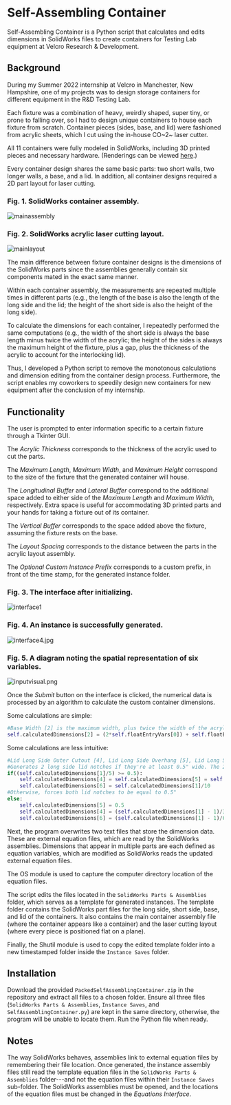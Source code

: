 # Self-Assembling Container
Self-Assembling Container is a Python script that calculates and edits dimensions in SolidWorks files to create containers for Testing Lab equipment at Velcro Research & Development.

## Background
During my Summer 2022 internship at Velcro in Manchester, New Hampshire, one of my projects was to design storage containers for different equipment in the R&D Testing Lab.

Each fixture was a combination of heavy, weirdly shaped, super tiny, or prone to falling over, so I had to design unique containers to house each fixture from scratch. Container pieces (sides, base, and lid) were fashioned from acrylic sheets, which I cut using the in-house CO~2~ laser cutter. 

All 11 containers were fully modeled in SolidWorks, including 3D printed pieces and necessary hardware. (Renderings can be viewed [here](https://lancefeig.github.io/#velcro-summer-2022---solidworks-renderings-for-testing-lab-fixture-containers).)

Every container design shares the same basic parts: two short walls, two longer walls, a base, and a lid. In addition, all container designs required a 2D part layout for laser cutting.

### Fig. 1. SolidWorks container assembly.
![mainassembly](https://github.com/lancefeig/velcro-self-assembling-container/blob/main/img/mainassembly.PNG?raw=true)

### Fig. 2. SolidWorks acrylic laser cutting layout.
![mainlayout](https://github.com/lancefeig/velcro-self-assembling-container/blob/main/img/mainlayout.PNG?raw=true)

The main difference between fixture container designs is the dimensions of the SolidWorks parts since the assemblies generally contain six components mated in the exact same manner.

Within each container assembly, the measurements are repeated multiple times in different parts (e.g., the length of the base is also the length of the long side and the lid; the height of the short side is also the height of the long side).

To calculate the dimensions for each container, I repeatedly performed the same computations (e.g., the width of the short side is always the base length minus twice the width of the acrylic; the height of the sides is always the maximum height of the fixture, plus a gap, plus the thickness of the acrylic to account for the interlocking lid).

Thus, I developed a Python script to remove the monotonous calculations and dimension editing from the container design process. Furthermore, the script enables my coworkers to speedily design new containers for new equipment after the conclusion of my internship.

## Functionality
The user is prompted to enter information specific to a certain fixture through a Tkinter GUI.

The *Acrylic Thickness* corresponds to the thickness of the acrylic used to cut the parts.

The *Maximum Length*, *Maximum Width*, and *Maximum Height* correspond to the size of the fixture that the generated container will house.

The *Longitudinal Buffer* and *Lateral Buffer* correspond to the additional space added to either side of the *Maximum Length* and *Maximum Width*, respectively. Extra space is useful for accommodating 3D printed parts and your hands for taking a fixture out of its container.

The *Vertical Buffer* corresponds to the space added above the fixture, assuming the fixture rests on the base.

The *Layout Spacing* corresponds to the distance between the parts in the acrylic layout assembly.

The *Optional Custom Instance Prefix* corresponds to a custom prefix, in front of the time stamp, for the generated instance folder.

### Fig. 3. The interface after initializing.
![interface1](https://github.com/lancefeig/velcro-self-assembling-container/blob/main/img/interface1.jpg?raw=true)

### Fig. 4. An instance is successfully generated.
![interface4.jpg](https://github.com/lancefeig/velcro-self-assembling-container/blob/main/img/interface4.jpg?raw=true)

### Fig. 5. A diagram noting the spatial representation of six variables.
![inputvisual.png](https://github.com/lancefeig/velcro-self-assembling-container/blob/main/img/inputvisual.png?raw=true) 

Once the *Submit* button on the interface is clicked, the numerical data is processed by an algorithm to calculate the custom container dimensions.

Some calculations are simple:
```Python
#Base Width [2] is the maximum width, plus twice the width of the acrylic, plus twice the lateral buffer
self.calculatedDimensions[2] = (2*self.floatEntryVars[0]) + self.floatEntryVars[2] + (2*self.floatEntryVars[5])
```
Some calculations are less intuitive:
```Python
#Lid Long Side Outer Cutout [4], Lid Long Side Overhang [5], Lid Long Side Inner Cutout [6]
#Generates 2 long side lid notches if they're at least 0.5" wide. The 2 notches and 3 cutouts should be equal distance
if((self.calculatedDimensions[1]/5) >= 0.5):
	self.calculatedDimensions[4] = self.calculatedDimensions[5] = self.calculatedDimensions[1]/5
	self.calculatedDimensions[6] = self.calculatedDimensions[1]/10
#Otherwise, forces both lid notches to be equal to 0.5"
else:
	self.calculatedDimensions[5] = 0.5
	self.calculatedDimensions[4] = (self.calculatedDimensions[1] - 1)/3
	self.calculatedDimensions[6] = (self.calculatedDimensions[1] - 1)/6
```
Next, the program overwrites two text files that store the dimension data. These are external equation files, which are read by the SolidWorks assemblies. Dimensions that appear in multiple parts are each defined as equation variables, which are modified as SolidWorks reads the updated external equation files. 

The OS module is used to capture the computer directory location of the equation files.

The script edits the files located in the `SolidWorks Parts & Assemblies` folder, which serves as a template for generated instances. The template folder contains the SolidWorks part files for the long side, short side, base, and lid of the containers. It also contains the main container assembly file (where the container appears like a container) and the laser cutting layout (where every piece is positioned flat on a plane).

Finally, the Shutil module is used to copy the edited template folder into a new timestamped folder inside the `Instance Saves` folder.

## Installation 
Download the provided `PackedSelfAssemblingContainer.zip` in the repository and extract all files to a chosen folder. Ensure all three files (`SolidWorks Parts & Assemblies`, `Instance Saves`, and `SelfAssemblingContainer.py`) are kept in the same directory, otherwise, the program will be unable to locate them. Run the Python file when ready.

## Notes
The way SolidWorks behaves, assemblies link to external equation files by remembering their file location. Once generated, the instance assembly files still read the template equation files in the `SolidWorks Parts & Assemblies` folder---and not the equation files within their `Instance Saves` sub-folder. The SolidWorks assemblies must be opened, and the locations of the equation files must be changed in the *Equations Interface*.